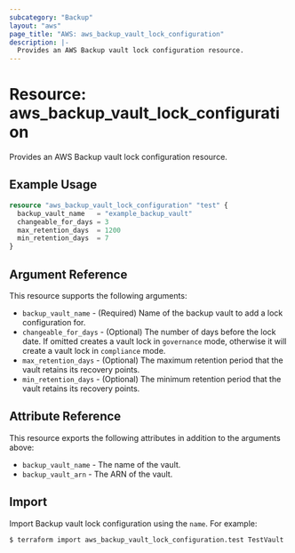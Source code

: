 ```yaml
---
subcategory: "Backup"
layout: "aws"
page_title: "AWS: aws_backup_vault_lock_configuration"
description: |-
  Provides an AWS Backup vault lock configuration resource.
---
```


# Resource: aws_backup_vault_lock_configuration

Provides an AWS Backup vault lock configuration resource.

## Example Usage

```terraform
resource "aws_backup_vault_lock_configuration" "test" {
  backup_vault_name   = "example_backup_vault"
  changeable_for_days = 3
  max_retention_days  = 1200
  min_retention_days  = 7
}
```

## Argument Reference

This resource supports the following arguments:

* `backup_vault_name` - (Required) Name of the backup vault to add a lock configuration for.
* `changeable_for_days` - (Optional) The number of days before the lock date. If omitted creates a vault lock in `governance` mode, otherwise it will create a vault lock in `compliance` mode.
* `max_retention_days` - (Optional) The maximum retention period that the vault retains its recovery points.
* `min_retention_days` - (Optional) The minimum retention period that the vault retains its recovery points.

## Attribute Reference

This resource exports the following attributes in addition to the arguments above:

* `backup_vault_name` - The name of the vault.
* `backup_vault_arn` - The ARN of the vault.

## Import

Import Backup vault lock configuration using the `name`. For example:

```
$ terraform import aws_backup_vault_lock_configuration.test TestVault
```
